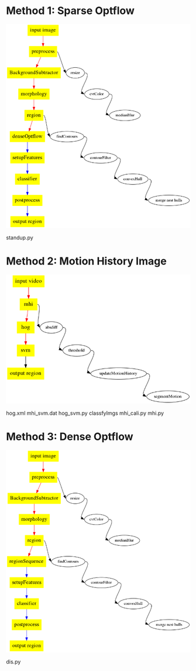 # Method 1: Sparse Optflow
![](https://github.com/DuinoDu/detect_standup/blob/master/pipeline_dis.png?raw=true)

standup.py

# Method 2: Motion History Image
![](pipeline_mhi.png)

hog.xml
mhi_svm.dat
hog_svm.py
classfyImgs
mhi_cali.py
mhi.py

# Method 3: Dense Optflow
![](pipeline_standup.png)

dis.py


